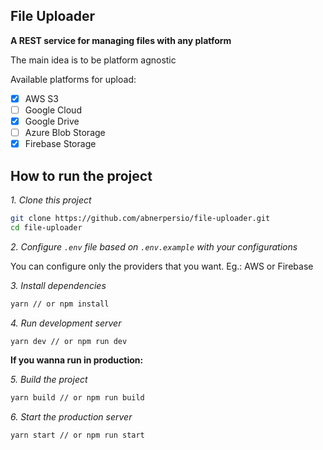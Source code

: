 ## File Uploader

**A REST service for managing files with any platform**

The main idea is to be platform agnostic

Available platforms for upload:

- [x] AWS S3
- [ ] Google Cloud
- [x] Google Drive
- [ ] Azure Blob Storage
- [x] Firebase Storage

## How to run the project

*1. Clone this project*
```bash
git clone https://github.com/abnerpersio/file-uploader.git
cd file-uploader
```

*2. Configure `.env` file based on `.env.example` with your configurations*

You can configure only the providers that you want. Eg.: AWS or Firebase

*3. Install dependencies*
```bash
yarn // or npm install
```

*4. Run development server*
```bash
yarn dev // or npm run dev
```

**If you wanna run in production:**

*5. Build the project*
```bash
yarn build // or npm run build
```

*6. Start the production server*
```bash
yarn start // or npm run start
```
